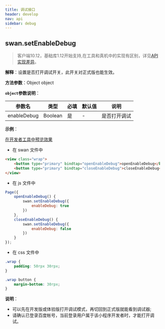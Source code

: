 ```yaml
---
title: 调试接口
header: develop
nav: api
sidebar: debug
---
```

## swan.setEnableDebug

> 客户端10.12，基础库1.12开始支持,在工具和真机中的实现有区别，详见[API 实现差异](https://smartapp.baidu.com/docs/develop/devtools/diff/)。

**解释**：设置是否打开调试开关，此开关对正式版也能生效。

**方法参数**：Object object

**`object`参数说明**：

|参数名 |类型  |必填 | 默认值 |说明|
|---- | ---- | ---- | ----|----|
| enableDebug | Boolean | 是 |-| 是否打开调试 |

**示例**：

<a href="swanide://fragment/6aa7bd93efb52c51cb9fc663bb5559241558343027401" title="在开发者工具中预览效果" target="_self">在开发者工具中预览效果</a>

* 在 swan 文件中

```html
<view class="wrap">
    <button type="primary" bindtap="openEnableDebug">openEnableDebug</button>
    <button type="primary" bindtap="closeEnableDebug">closeEnableDebug</button>
</view>
```

* 在 js 文件中

```js
Page({
    openEnableDebug() {
        swan.setEnableDebug({
            enableDebug: true
        })
    },
    closeEnableDebug() {
        swan.setEnableDebug({
            enableDebug: false
        })
    }
});
```
* 在 css 文件中

```css
.wrap {
    padding: 50rpx 30rpx;
}

.wrap button {
    margin-bottom: 30rpx;
}
```

**说明**：
* 可以先在开发版或体验版打开调试模式，再切回到正式版就能看到调试器;
* 请确认已登录百度帐号，当前登录用户属于该小程序开发者时，才能打开调试。
